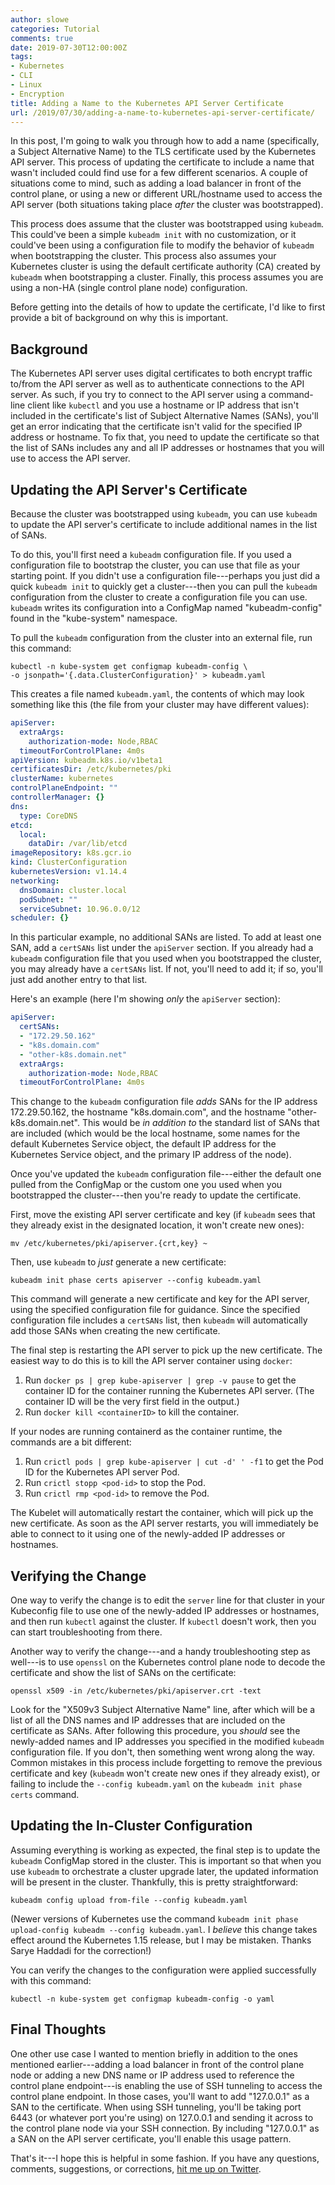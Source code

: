```yaml
---
author: slowe
categories: Tutorial
comments: true
date: 2019-07-30T12:00:00Z
tags:
- Kubernetes
- CLI
- Linux
- Encryption
title: Adding a Name to the Kubernetes API Server Certificate
url: /2019/07/30/adding-a-name-to-kubernetes-api-server-certificate/
---
```


In this post, I'm going to walk you through how to add a name (specifically, a Subject Alternative Name) to the TLS certificate used by the Kubernetes API server. This process of updating the certificate to include a name that wasn't included could find use for a few different scenarios. A couple of situations come to mind, such as adding a load balancer in front of the control plane, or using a new or different URL/hostname used to access the API server (both situations taking place _after_ the cluster was bootstrapped).<!--more-->

This process does assume that the cluster was bootstrapped using `kubeadm`. This could've been a simple `kubeadm init` with no customization, or it could've been using a configuration file to modify the behavior of `kubeadm` when bootstrapping the cluster. This process also assumes your Kubernetes cluster is using the default certificate authority (CA) created by `kubeadm` when bootstrapping a cluster. Finally, this process assumes you are using a non-HA (single control plane node) configuration.

Before getting into the details of how to update the certificate, I'd like to first provide a bit of background on why this is important.

## Background

The Kubernetes API server uses digital certificates to both encrypt traffic to/from the API server as well as to authenticate connections to the API server. As such, if you try to connect to the API server using a command-line client like `kubectl` and you use a hostname or IP address that isn't included in the certificate's list of Subject Alternative Names (SANs), you'll get an error indicating that the certificate isn't valid for the specified IP address or hostname. To fix that, you need to update the certificate so that the list of SANs includes any and all IP addresses or hostnames that you will use to access the API server.

## Updating the API Server's Certificate

Because the cluster was bootstrapped using `kubeadm`, you can use `kubeadm` to update the API server's certificate to include additional names in the list of SANs.

To do this, you'll first need a `kubeadm` configuration file. If you used a configuration file to bootstrap the cluster, you can use that file as your starting point. If you didn't use a configuration file---perhaps you just did a quick `kubeadm init` to quickly get a cluster---then you can pull the `kubeadm` configuration from the cluster to create a configuration file you can use. `kubeadm` writes its configuration into a ConfigMap named "kubeadm-config" found in the "kube-system" namespace.

To pull the `kubeadm` configuration from the cluster into an external file, run this command:

```shell
kubectl -n kube-system get configmap kubeadm-config \
-o jsonpath='{.data.ClusterConfiguration}' > kubeadm.yaml
```

This creates a file named `kubeadm.yaml`, the contents of which may look something like this (the file from your cluster may have different values):

```yaml
apiServer:
  extraArgs:
    authorization-mode: Node,RBAC
  timeoutForControlPlane: 4m0s
apiVersion: kubeadm.k8s.io/v1beta1
certificatesDir: /etc/kubernetes/pki
clusterName: kubernetes
controlPlaneEndpoint: ""
controllerManager: {}
dns:
  type: CoreDNS
etcd:
  local:
    dataDir: /var/lib/etcd
imageRepository: k8s.gcr.io
kind: ClusterConfiguration
kubernetesVersion: v1.14.4
networking:
  dnsDomain: cluster.local
  podSubnet: ""
  serviceSubnet: 10.96.0.0/12
scheduler: {}
```

In this particular example, no additional SANs are listed. To add at least one SAN, add a `certSANs` list under the `apiServer` section. If you already had a `kubeadm` configuration file that you used when you bootstrapped the cluster, you may already have a `certSANs` list. If not, you'll need to add it; if so, you'll just add another entry to that list.

Here's an example (here I'm showing _only_ the `apiServer` section):

```yaml
apiServer:
  certSANs:
  - "172.29.50.162"
  - "k8s.domain.com"
  - "other-k8s.domain.net"
  extraArgs:
    authorization-mode: Node,RBAC
  timeoutForControlPlane: 4m0s
```

This change to the `kubeadm` configuration file _adds_ SANs for the IP address 172.29.50.162, the hostname "k8s.domain.com", and the hostname "other-k8s.domain.net". This would be _in addition to_ the standard list of SANs that are included (which would be the local hostname, some names for the default Kubernetes Service object, the default IP address for the Kubernetes Service object, and the primary IP address of the node).

Once you've updated the `kubeadm` configuration file---either the default one pulled from the ConfigMap or the custom one you used when you bootstrapped the cluster---then you're ready to update the certificate.

First, move the existing API server certificate and key (if `kubeadm` sees that they already exist in the designated location, it won't create new ones):

```shell
mv /etc/kubernetes/pki/apiserver.{crt,key} ~
```

Then, use `kubeadm` to _just_ generate a new certificate:

```shell
kubeadm init phase certs apiserver --config kubeadm.yaml
```

This command will generate a new certificate and key for the API server, using the specified configuration file for guidance. Since the specified configuration file includes a `certSANs` list, then `kubeadm` will automatically add those SANs when creating the new certificate.

The final step is restarting the API server to pick up the new certificate. The easiest way to do this is to kill the API server container using `docker`:

1. Run `docker ps | grep kube-apiserver | grep -v pause` to get the container ID for the container running the Kubernetes API server. (The container ID will be the very first field in the output.)
2. Run `docker kill <containerID>` to kill the container.

If your nodes are running containerd as the container runtime, the commands are a bit different:

1. Run `crictl pods | grep kube-apiserver | cut -d' ' -f1` to get the Pod ID for the Kubernetes API server Pod.
2. Run `crictl stopp <pod-id>` to stop the Pod.
3. Run `crictl rmp <pod-id>` to remove the Pod.

The Kubelet will automatically restart the container, which will pick up the new certificate. As soon as the API server restarts, you will immediately be able to connect to it using one of the newly-added IP addresses or hostnames.

## Verifying the Change

One way to verify the change is to edit the `server` line for that cluster in your Kubeconfig file to use one of the newly-added IP addresses or hostnames, and then run `kubectl` against the cluster. If `kubectl` doesn't work, then you can start troubleshooting from there.

Another way to verify the change---and a handy troubleshooting step as well---is to use `openssl` on the Kubernetes control plane node to decode the certificate and show the list of SANs on the certificate:

```shell
openssl x509 -in /etc/kubernetes/pki/apiserver.crt -text
```

Look for the "X509v3 Subject Alternative Name" line, after which will be a list of all the DNS names and IP addresses that are included on the certificate as SANs. After following this procedure, you _should_ see the newly-added names and IP addresses you specified in the modified `kubeadm` configuration file. If you don't, then something went wrong along the way. Common mistakes in this process include forgetting to remove the previous certificate and key (`kubeadm` won't create new ones if they already exist), or failing to include the `--config kubeadm.yaml` on the `kubeadm init phase certs` command.

## Updating the In-Cluster Configuration

Assuming everything is working as expected, the final step is to update the `kubeadm` ConfigMap stored in the cluster. This is important so that when you use `kubeadm` to orchestrate a cluster upgrade later, the updated information will be present in the cluster. Thankfully, this is pretty straightforward:

```shell
kubeadm config upload from-file --config kubeadm.yaml
```

(Newer versions of Kubernetes use the command `kubeadm init phase upload-config kubeadm --config kubeadm.yaml`. I _believe_ this change takes effect around the Kubernetes 1.15 release, but I may be mistaken. Thanks Sarye Haddadi for the correction!)

You can verify the changes to the configuration were applied successfully with this command:

```shell
kubectl -n kube-system get configmap kubeadm-config -o yaml
```

## Final Thoughts

One other use case I wanted to mention briefly in addition to the ones mentioned earlier---adding a load balancer in front of the control plane node or adding a new DNS name or IP address used to reference the control plane endpoint---is enabling the use of SSH tunneling to access the control plane endpoint. In those cases, you'll want to add "127.0.0.1" as a SAN to the certificate. When using SSH tunneling, you'll be taking port 6443 (or whatever port you're using) on 127.0.0.1 and sending it across to the control plane node via your SSH connection. By including "127.0.0.1" as a SAN on the API server certificate, you'll enable this usage pattern.

That's it---I hope this is helpful in some fashion. If you have any questions, comments, suggestions, or corrections, [hit me up on Twitter][link-1].

[link-1]: https://twitter.com/scott_lowe
